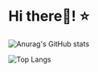 # Hi there👋! :star:

![Anurag's GitHub stats](https://github-readme-stats.vercel.app/api?username=Star-dev325&show_icons=true&theme=dracula&count_private=true&hide=prs,issues,contribs)

![Top Langs](https://github-readme-stats.vercel.app/api/top-langs/?username=Star-dev325&show_icons=true&theme=dracula&layout=compact&langs_count=10)
